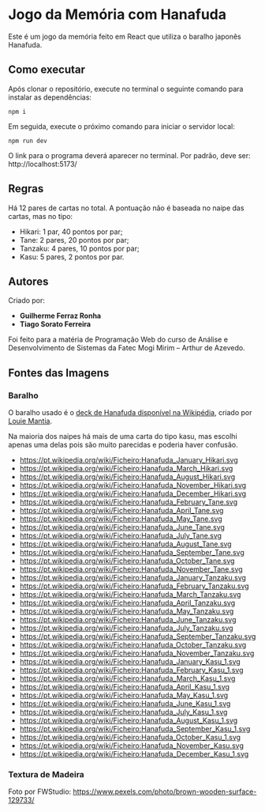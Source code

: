 # Jogo da Memória com Hanafuda

Este é um jogo da memória feito em React que utiliza o baralho japonês Hanafuda.

## Como executar

Após clonar o repositório, execute no terminal o seguinte comando para instalar
as dependências:

```
npm i
```

Em seguida, execute o próximo comando para iniciar o servidor local:

```
npm run dev
```

O link para o programa deverá aparecer no terminal. Por padrão, deve ser: http://localhost:5173/

## Regras

Há 12 pares de cartas no total. A pontuação não é baseada no naipe das cartas,
mas no tipo:

- Hikari: 1 par, 40 pontos por par;
- Tane: 2 pares, 20 pontos por par;
- Tanzaku: 4 pares, 10 pontos por par;
- Kasu: 5 pares, 2 pontos por par.

## Autores

Criado por:
- **Guilherme Ferraz Ronha**
- **Tiago Sorato Ferreira**

Foi feito para a matéria de Programação Web do curso de Análise e Desenvolvimento
de Sistemas da Fatec Mogi Mirim – Arthur de Azevedo.

## Fontes das Imagens

### Baralho

O baralho usado é o [deck de Hanafuda disponível na Wikipédia](https://en.wikipedia.org/wiki/Hanafuda),
criado por [Louie Mantia](https://lmnt.me/).

Na maioria dos naipes há mais de uma carta do tipo kasu, mas escolhi apenas
uma delas pois são muito parecidas e poderia haver confusão.

* https://pt.wikipedia.org/wiki/Ficheiro:Hanafuda_January_Hikari.svg
* https://pt.wikipedia.org/wiki/Ficheiro:Hanafuda_March_Hikari.svg
* https://pt.wikipedia.org/wiki/Ficheiro:Hanafuda_August_Hikari.svg
* https://pt.wikipedia.org/wiki/Ficheiro:Hanafuda_November_Hikari.svg
* https://pt.wikipedia.org/wiki/Ficheiro:Hanafuda_December_Hikari.svg
* https://pt.wikipedia.org/wiki/Ficheiro:Hanafuda_February_Tane.svg
* https://pt.wikipedia.org/wiki/Ficheiro:Hanafuda_April_Tane.svg
* https://pt.wikipedia.org/wiki/Ficheiro:Hanafuda_May_Tane.svg
* https://pt.wikipedia.org/wiki/Ficheiro:Hanafuda_June_Tane.svg
* https://pt.wikipedia.org/wiki/Ficheiro:Hanafuda_July_Tane.svg
* https://pt.wikipedia.org/wiki/Ficheiro:Hanafuda_August_Tane.svg
* https://pt.wikipedia.org/wiki/Ficheiro:Hanafuda_September_Tane.svg
* https://pt.wikipedia.org/wiki/Ficheiro:Hanafuda_October_Tane.svg
* https://pt.wikipedia.org/wiki/Ficheiro:Hanafuda_November_Tane.svg
* https://pt.wikipedia.org/wiki/Ficheiro:Hanafuda_January_Tanzaku.svg
* https://pt.wikipedia.org/wiki/Ficheiro:Hanafuda_February_Tanzaku.svg
* https://pt.wikipedia.org/wiki/Ficheiro:Hanafuda_March_Tanzaku.svg
* https://pt.wikipedia.org/wiki/Ficheiro:Hanafuda_April_Tanzaku.svg
* https://pt.wikipedia.org/wiki/Ficheiro:Hanafuda_May_Tanzaku.svg
* https://pt.wikipedia.org/wiki/Ficheiro:Hanafuda_June_Tanzaku.svg
* https://pt.wikipedia.org/wiki/Ficheiro:Hanafuda_July_Tanzaku.svg
* https://pt.wikipedia.org/wiki/Ficheiro:Hanafuda_September_Tanzaku.svg
* https://pt.wikipedia.org/wiki/Ficheiro:Hanafuda_October_Tanzaku.svg
* https://pt.wikipedia.org/wiki/Ficheiro:Hanafuda_November_Tanzaku.svg
* https://pt.wikipedia.org/wiki/Ficheiro:Hanafuda_January_Kasu_1.svg
* https://pt.wikipedia.org/wiki/Ficheiro:Hanafuda_February_Kasu_1.svg
* https://pt.wikipedia.org/wiki/Ficheiro:Hanafuda_March_Kasu_1.svg
* https://pt.wikipedia.org/wiki/Ficheiro:Hanafuda_April_Kasu_1.svg
* https://pt.wikipedia.org/wiki/Ficheiro:Hanafuda_May_Kasu_1.svg
* https://pt.wikipedia.org/wiki/Ficheiro:Hanafuda_June_Kasu_1.svg
* https://pt.wikipedia.org/wiki/Ficheiro:Hanafuda_July_Kasu_1.svg
* https://pt.wikipedia.org/wiki/Ficheiro:Hanafuda_August_Kasu_1.svg
* https://pt.wikipedia.org/wiki/Ficheiro:Hanafuda_September_Kasu_1.svg
* https://pt.wikipedia.org/wiki/Ficheiro:Hanafuda_October_Kasu_1.svg
* https://pt.wikipedia.org/wiki/Ficheiro:Hanafuda_November_Kasu.svg
* https://pt.wikipedia.org/wiki/Ficheiro:Hanafuda_December_Kasu_1.svg

### Textura de Madeira

Foto por FWStudio: https://www.pexels.com/photo/brown-wooden-surface-129733/